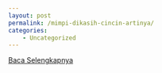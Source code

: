 ```yaml
---
layout: post
permalink: /mimpi-dikasih-cincin-artinya/
categories:
    - Uncategorized
---
```


[Baca Selengkapnya](/02)